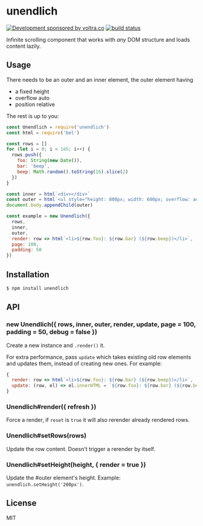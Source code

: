 # unendlich

[![Development sponsored by voltra.co](https://img.shields.io/badge/Development%20sponsored%20by-Voltra.co-yellow.svg)](https://voltra.co/)
[![build status](https://secure.travis-ci.org/juliangruber/unendlich.svg)](http://travis-ci.org/juliangruber/unendlich)

Infinite scrolling component that works with _any_ DOM structure and loads content lazily.

## Usage

There needs to be an outer and an inner element, the outer element having

- a fixed height
- overflow auto
- position relative

The rest is up to you:

```js
const Unendlich = require('unendlich')
const html = require('bel')

const rows = []
for (let i = 0; i < 1e5; i++) {
  rows.push({
    foo: String(new Date()),
    bar: 'beep',
    beep: Math.random().toString(16).slice(2)
  })
}

const inner = html`<div></div>`
const outer = html`<ul style="height: 800px; width: 600px; overflow: auto">${inner}</ul>`
document.body.appendChild(outer)

const example = new Unendlich({
  rows,
  inner,
  outer,
  render: row => html`<li>${row.foo}: ${row.bar} (${row.beep})</li>`,
  page: 100,
  padding: 50
})
```

## Installation

```bash
$ npm install unendlich
```

## API

### new Unendlich({ rows, inner, outer, render, update, page = 100, padding = 50, debug = false })

Create a new instance and `.render()` it.

For extra performance, pass `update` which takes existing old row elements and updates them, instead of
creating new ones. For example:

```js
{
  render: row => html`<li>${row.foo}: ${row.bar} (${row.beep})</li>`,
  update: (row, el) => el.innerHTML = `${row.foo}: ${row.bar} (${row.beep})`
}
```

### Unendlich#render({ refresh })

Force a render, if `reset` is `true` it will also rerender already rendered rows.

### Unendlich#setRows(rows)

Update the row content. Doesn't trigger a rerender by itself.

### Unendlich#setHeight(height, { render = true })

Update the #outer element's height. Example: `unendlich.setHeight('200px')`.

## License

MIT

